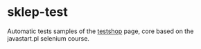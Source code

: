 # sklep-test

Automatic tests samples of the [testshop](http://skleptest.pl/) page, core based on the javastart.pl selenium course.
